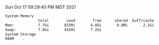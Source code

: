 Sun Oct 17 09:29:40 PM MDT 2021
```bash
System Memory
               total        used        free      shared  buff/cache   available
Mem:           7.7Gi       815Mi       4.8Gi       9.0Mi       2.1Gi       6.6Gi
Swap:          7.6Gi       441Mi       7.2Gi
System Storage
666M	.
```
